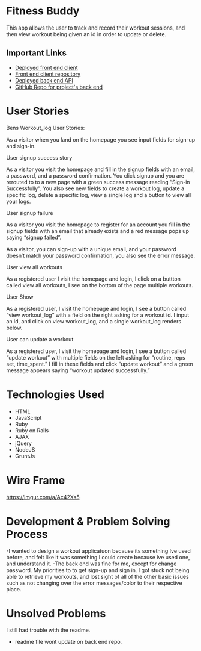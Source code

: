 
# Fitness Buddy
This app allows the user to track and record their workout sessions, and then view workout being given an id in order to update or delete.


## Important Links

- [Deployed front end client](https://bgordon83.github.io/project_2_client)
- [Front end client repository](https://github.com/bgordon83/project_2_client)
- [Deployed back end API](https://https://calm-basin-76423.herokuapp.com/)
- [GitHub Repo for project's back end](https://github.com/bgordon83/Project_2_api)

# User Stories

Bens Workout_log User Stories:

As a visitor when you land on the homepage you see input fields for sign-up and sign-in.

User signup success story

As a visitor you visit the homepage and fill in the signup fields with an email, a password, and a password confirmation. You click signup and you are rerouted to to a new page with a green success message reading “Sign-in Successfully”. You also see new fields to create a workout log, update a specific log, delete a specific log, view a single log and a button to view all your logs.

User signup failure

As a visitor you visit the homepage to register for an account you fill in the signup fields with an email that already exists and a red message pops up saying “signup failed”.

As a visitor, you can sign-up with a unique email, and your password doesn’t match your password confirmation, you also see the error message.

User view all workouts

As a registered user I visit the homepage and login, I click on a buttton called view all workouts, I see on the bottom of the page multiple workouts.

User Show

As a registered user, I visit the homepage and login, I see a button called “view workout_log” with a field on the right asking for a workout id. I input an id, and click on view workout_log, and a single workout_log renders below. 

User can update a workout

As a registered user, I visit the homepage and login, I see a button called “update workout” with multiple fields on the left asking for “routine, reps  set, time_spent.” I fill in these fields and click “update workout” and a green message appears saying “workout updated successfully.” 

# Technologies Used

- HTML
- JavaScript
- Ruby
- Ruby on Rails
- AJAX
- jQuery
- NodeJS
- GruntJs

# Wire Frame
https://imgur.com/a/Ac42Xs5

# Development & Problem Solving Process

-I wanted to design a workout applicatuon because its something Ive used before, and felt like it was something I could create because ive used one, and understand it.
-The back end was fine for me, except for change password. My priorities to to get sign-up and sign in. I got stuck not being able to retrieve my workouts, and lost sight of all of the other basic issues such as not changing over the error messages/color to their respective place.


# Unsolved Problems
I still had trouble with the readme.
- readme file wont update on back end repo.
